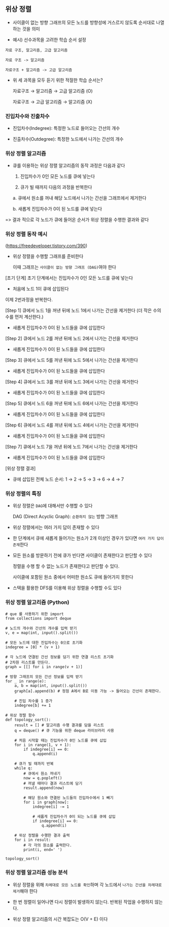 ## 위상 정렬

- 사이클이 없는 방향 그래프의 모든 노드를 방향성에 거스르지 않도록 순서대로 나열하는 것을 의미

- 예시) 선수과목을 고려한 학습 순서 설정

```
자료 구조, 알고리즘, 고급 알고리즘

자료 구조 -> 알고리즘 

자료구조 + 알고리즘 -> 고급 알고리즘
```

- 위 세 과목을 모두 듣기 위한 적절한 학습 순서는?
    
    자료구조 → 알고리즘 → 고급 알고리즘 (O)
    
    자료구조 → 고급 알고리즘 → 알고리즘 (X)


### 진입차수와 진출차수

- 진입차수(Indegree): 특정한 노드로 들어오는 간선의 개수

- 진출차수(Outdegree): 특정한 노드에서 나가는 간선의 개수


### 위상 정렬 알고리즘

- 큐를 이용하는 위상 정렬 알고리즘의 동작 과정은 다음과 같다

  1. 진입차수가 0인 모든 노드를 큐에 넣는다

  2. 큐가 빌 때까지 다음의 과정을 반복한다

    a. 큐에서 원소를 꺼내 해당 노드에서 나가는 간선을 그래프에서 제거한다

    b. 새롭게 진입차수가 0이 된 노드를 큐에 넣는다

=> 결과 적으로 각 노드가 큐에 들어온 순서가 위상 정렬을 수행한 결과와 같다


### 위상 정렬 동작 예시

(https://freedeveloper.tistory.com/390)

- 위상 정렬을 수행할 그래프를 준비한다

     이때 그래프는 `사이클이 없는 방향 그래프 (DAG)`여야 한다


[초기 단계] 초기 단계에서는 진입차수가 0인 모든 노드를 큐에 넣는다

- 처음에 노드 1이 큐에 삽입된다

이제 2번과정을 반복한다.

[Step 1] 큐에서 노드 1을 꺼낸 뒤에 노드 1에서 나가는 간선을 제거한다
(더 작은 수의 수를 먼저 계산한다.)

- 새롭게 진입차수가 0이 된 노드들을 큐에 삽입한다

[Step 2] 큐에서 노드 2를 꺼낸 뒤에 노드 2에서 나가는 간선을 제거한다

- 새롭게 진입차수가 0이 된 노드들을 큐에 삽입한다

[Step 3] 큐에서 노드 5를 꺼낸 뒤에 노드 5에서 나가는 간선을 제거한다

- 새롭게 진입차수가 0이 된 노드들을 큐에 삽입한다

[Step 4] 큐에서 노드 3를 꺼낸 뒤에 노드 3에서 나가는 간선을 제거한다

- 새롭게 진입차수가 0이 된 노드들을 큐에 삽입한다

[Step 5] 큐에서 노드 6을 꺼낸 뒤에 노드 6에서 나가는 간선을 제거한다

- 새롭게 진입차수가 0이 된 노드들을 큐에 삽입한다

[Step 6] 큐에서 노드 4를 꺼낸 뒤에 노드 4에서 나가는 간선을 제거한다

- 새롭게 진입차수가 0이 된 노드들을 큐에 삽입한다

[Step 7] 큐에서 노드 7을 꺼낸 뒤에 노드 7에서 나가는 간선을 제거한다

- 새롭게 진입차수가 0이 된 노드들을 큐에 삽입한다

[위상 정렬 결과]

- 큐에 삽입된 전체 노드 순서: 1 → 2 → 5 → 3 → 6 → 4 → 7


### 위상 정렬의 특징

- 위상 정렬은 `DAG`에 대해서만 수행할 수 있다
    
    DAG (Direct Acyclic Graph): `순환하지 않는` 방향 그래프

- 위상 정렬에서는 여러 가지 답이 존재할 수 있다
- 
    한 단계에서 큐에 새롭게 들어가는 원소가 2개 이상인 경우가 있다면 `여러 가지 답이 존재`한다

- 모든 원소를 방문하기 전에 큐가 빈다면 사이클이 존재한다고 판단할 수 있다
    
    정렬을 수행 할 수 없는 노드가 존재한다고 판단할 수 있다.

    사이클에 포함된 원소 중에서 어떠한 원소도 큐에 들어가지 못한다

- 스택을 활용한 DFS를 이용해 위상 정렬을 수행할 수도 있다


### 위상 정렬 알고리즘 (Python)

```
# que 를 사용하기 위한 import
from collections import deque

# 노드의 개수와 간선의 개수를 입력 받기
v, e = map(int, input().split())

# 모든 노드에 대한 진입차수는 0으로 초기화
indegree = [0] * (v + 1)

# 각 노드에 연결된 간선 정보를 담기 위한 연결 리스트 초기화
# 2차원 리스트를 만든다.
graph = [[] for i in range(v + 1)]

# 방향 그래프의 모든 간선 정보를 입력 받기
for _ in range(e):
    a, b = map(int, input().split())
    graph[a].append(b) # 정점 A에서 B로 이동 가능 -> 들어오는 간선이 존재한다.

    # 진입 차수를 1 증가
    indegree[b] += 1

# 위상 정렬 함수
def topology_sort():
    result = [] # 알고리즘 수행 결과를 담을 리스트
    q = deque() # 큐 기능을 위한 deque 라이브러리 사용

    # 처음 시작할 때는 진입차수가 0인 노드를 큐에 삽입
    for i in range(1, v + 1):
        if indegree[i] == 0:
            q.append(i)

    # 큐가 빌 때까지 반복
    while q:
        # 큐에서 원소 꺼내기
        now = q.popleft()
        # 꺼낼 때마다 결과 리스트에 담기
        result.append(now)

        # 해당 원소와 연결된 노드들의 진입차수에서 1 빼기
        for i in graph[now]:
            indegree[i] -= 1

            # 새롭게 진입차수가 0이 되는 노드를 큐에 삽입
            if indegree[i] == 0:
                q.append(i)

    # 위상 정렬을 수행한 결과 출력
    for i in result:
        # 각 각의 원소를 출력한다.
        print(i, end=' ')

topology_sort()
```


### 위상 정렬 알고리즘 성능 분석

- 위상 정렬을 위해 `차례대로 모든 노드를 확인`하며 각 노드에서 `나가는 간선을 차레대로 제거`해야 한다

- 한 번 정렬이 일어나면 다시 정렬이 발생하지 않는다. 반복된 작업을 수행하지 않는다.

- 위상 정렬 알고리즘의 시간 복잡도는 O(V + E) 이다